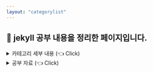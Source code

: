 ```yaml
---
layout: "categorylist"
---
```

## 📝 jekyll 공부 내용을 정리한 페이지입니다.

<details>
   <summary> 카테고리 세부 내용 (👈 Click)</summary>
<br />
Velog 가 예뻐서 옮기려다가 <strong>"차라리 공부를 해서 깃블로그를 Velog 처럼 만들자"</strong>라는 생각으로 jekyll, liquid 공부를 시작했습니다.
<br />
</details>

<details>
   <summary> 공부 자료 (👈 Click)</summary>
<br />
<a href="https://www.youtube.com/playlist?list=PLLAZ4kZ9dFpOPV5C5Ay0pHaa0RJFhcmcB">[Giraffe Academy] jekyll 유튜브 재생목록 </a>
<br />
</details>

<br />
